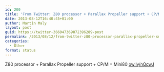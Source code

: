 ```yaml
---
id: 200
title: 'From Twitter: Z80 processor + Parallax Propeller support + CP/M&#8230;'
date: 2013-08-12T16:40:45+01:00
author: Martin Maly
layout: post
guid: https://twitter-366947369872396289-post
permalink: /2013/08/12/from-twitter-z80-processor-parallax-propeller-support-cpm/
categories:
  - Other
format: status
---
```

Z80 processor + Parallax Propeller support + CP/M = Mini80 [ow.ly/nQcwJ](https://ow.ly/nQcwJ)